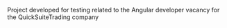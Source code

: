 Project developed for testing related to the Angular developer vacancy for the QuickSuiteTrading company
